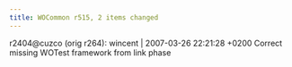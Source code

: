 ```yaml
---
title: WOCommon r515, 2 items changed
---
```


r2404@cuzco (orig r264): wincent | 2007-03-26 22:21:28 +0200 Correct missing WOTest framework from link phase
